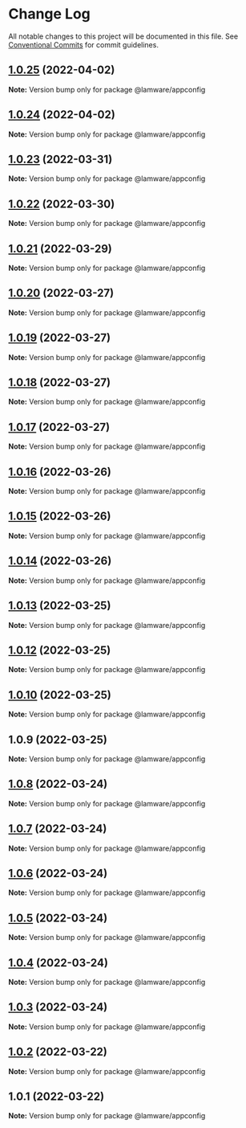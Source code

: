 # Change Log

All notable changes to this project will be documented in this file.
See [Conventional Commits](https://conventionalcommits.org) for commit guidelines.

## [1.0.25](https://github.com/evilkiwi/lamware/compare/@lamware/appconfig@1.0.24...@lamware/appconfig@1.0.25) (2022-04-02)

**Note:** Version bump only for package @lamware/appconfig





## [1.0.24](https://github.com/evilkiwi/lamware/compare/@lamware/appconfig@1.0.23...@lamware/appconfig@1.0.24) (2022-04-02)

**Note:** Version bump only for package @lamware/appconfig





## [1.0.23](https://github.com/evilkiwi/lamware/compare/@lamware/appconfig@1.0.22...@lamware/appconfig@1.0.23) (2022-03-31)

**Note:** Version bump only for package @lamware/appconfig





## [1.0.22](https://github.com/evilkiwi/lamware/compare/@lamware/appconfig@1.0.21...@lamware/appconfig@1.0.22) (2022-03-30)

**Note:** Version bump only for package @lamware/appconfig





## [1.0.21](https://github.com/evilkiwi/lamware/compare/@lamware/appconfig@1.0.20...@lamware/appconfig@1.0.21) (2022-03-29)

**Note:** Version bump only for package @lamware/appconfig





## [1.0.20](https://github.com/evilkiwi/lamware/compare/@lamware/appconfig@1.0.19...@lamware/appconfig@1.0.20) (2022-03-27)

**Note:** Version bump only for package @lamware/appconfig





## [1.0.19](https://github.com/evilkiwi/lamware/compare/@lamware/appconfig@1.0.18...@lamware/appconfig@1.0.19) (2022-03-27)

**Note:** Version bump only for package @lamware/appconfig





## [1.0.18](https://github.com/evilkiwi/lamware/compare/@lamware/appconfig@1.0.17...@lamware/appconfig@1.0.18) (2022-03-27)

**Note:** Version bump only for package @lamware/appconfig





## [1.0.17](https://github.com/evilkiwi/lamware/compare/@lamware/appconfig@1.0.16...@lamware/appconfig@1.0.17) (2022-03-27)

**Note:** Version bump only for package @lamware/appconfig





## [1.0.16](https://github.com/evilkiwi/lamware/compare/@lamware/appconfig@1.0.15...@lamware/appconfig@1.0.16) (2022-03-26)

**Note:** Version bump only for package @lamware/appconfig





## [1.0.15](https://github.com/evilkiwi/lamware/compare/@lamware/appconfig@1.0.14...@lamware/appconfig@1.0.15) (2022-03-26)

**Note:** Version bump only for package @lamware/appconfig





## [1.0.14](https://github.com/evilkiwi/lamware/compare/@lamware/appconfig@1.0.13...@lamware/appconfig@1.0.14) (2022-03-26)

**Note:** Version bump only for package @lamware/appconfig





## [1.0.13](https://github.com/evilkiwi/lamware/compare/@lamware/appconfig@1.0.12...@lamware/appconfig@1.0.13) (2022-03-25)

**Note:** Version bump only for package @lamware/appconfig





## [1.0.12](https://github.com/evilkiwi/lamware/compare/@lamware/appconfig@1.0.10...@lamware/appconfig@1.0.12) (2022-03-25)

**Note:** Version bump only for package @lamware/appconfig





## [1.0.10](https://github.com/evilkiwi/lamware/compare/@lamware/appconfig@1.0.9...@lamware/appconfig@1.0.10) (2022-03-25)

**Note:** Version bump only for package @lamware/appconfig





## 1.0.9 (2022-03-25)

**Note:** Version bump only for package @lamware/appconfig





## [1.0.8](https://github.com/evilkiwi/lamware/compare/@lamware/appconfig@1.0.7...@lamware/appconfig@1.0.8) (2022-03-24)

**Note:** Version bump only for package @lamware/appconfig





## [1.0.7](https://github.com/evilkiwi/lamware/compare/@lamware/appconfig@1.0.6...@lamware/appconfig@1.0.7) (2022-03-24)

**Note:** Version bump only for package @lamware/appconfig





## [1.0.6](https://github.com/evilkiwi/lamware/compare/@lamware/appconfig@1.0.5...@lamware/appconfig@1.0.6) (2022-03-24)

**Note:** Version bump only for package @lamware/appconfig





## [1.0.5](https://github.com/evilkiwi/lamware/compare/@lamware/appconfig@1.0.4...@lamware/appconfig@1.0.5) (2022-03-24)

**Note:** Version bump only for package @lamware/appconfig





## [1.0.4](https://github.com/evilkiwi/lamware/compare/@lamware/appconfig@1.0.3...@lamware/appconfig@1.0.4) (2022-03-24)

**Note:** Version bump only for package @lamware/appconfig





## [1.0.3](https://github.com/evilkiwi/lamware/compare/@lamware/appconfig@1.0.2...@lamware/appconfig@1.0.3) (2022-03-24)

**Note:** Version bump only for package @lamware/appconfig





## [1.0.2](https://github.com/evilkiwi/lamware/compare/@lamware/appconfig@1.0.1...@lamware/appconfig@1.0.2) (2022-03-22)

**Note:** Version bump only for package @lamware/appconfig





## 1.0.1 (2022-03-22)

**Note:** Version bump only for package @lamware/appconfig
